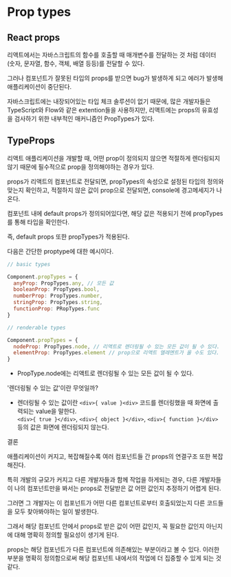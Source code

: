 # Prop types

## React props

리액트에서는 자바스크립트의 함수를 호출할 때 매개변수를 전달하는 것 처럼 데이터(숫자, 문자열, 함수, 객체, 배열 등등)를 전달할 수 있다. 

그러나 컴포넌트가 잘못된 타입의 props를 받으면 bug가 발생하게 되고 에러가 발생해 애플리케이션이 중단된다.

자바스크립트에는 내장되어있는 타입 체크 솔루션이 없기 때문에, 많은 개발자들은 TypeScript와 Flow와 같은 extention들을 사용하지만, 리액트에는 props의 유효성을 검사하기 위한 내부적인 매커니즘인 PropTypes가 있다.

## TypeProps

리액트 애플리케이션을 개발할 때, 어떤 prop이 정의되지 않으면 적절하게 렌더링되지 않기 때문에 필수적으로 prop을 정의해야하는 경우가 있다. 

props가 리액트의 컴포넌트로 전달되면, propTypes의 속성으로 설정된 타입의 정의와 맞는지 확인하고, 적절하지 않은 값이 prop으로 전달되면, console에 경고메세지가 나온다.


컴포넌트 내에 default props가 정의되어있다면, 해당 값은 적용되기 전에 propTypes를 통해 타입을 확인한다.

즉, default props 또한 propTypes가 적용된다.

다음은 간단한 proptype에 대한 예시이다.

```jsx
// basic types

Component.propTypes = {
  anyProp: PropTypes.any, // 모든 값
  booleanProp: PropTypes.bool,
  numberProp: PropTypes.number,
  stringProp: PropTypes.string,
  functionProp: PRopTypes.func
}

// renderable types

Component.propTypes = {
  nodeProp: PropTypes.node, // 리액트로 렌더링될 수 있는 모든 값이 될 수 있다.
  elementProp: PropTypes.element // prop으로 리액트 엘레멘트가 올 수도 있다.
}
```
 

*  PropType.node에는 리액트로 렌더링될 수 있는 모든 값이 될 수 있다.

 '렌더링될 수 있는 값'이란 무엇일까?

 - 렌더링될 수 있는 값이란 `<div>{ value }<div>` 코드를 렌더링했을 때 화면에 출력되는 value을 말한다.  
`<div>{ true }</div>`, `<div>{ object }</div>`, `<div>{ function }</div>` 등의 값은 화면에 렌더링되지 않는다.

결론

애플리케이션이 커지고, 복잡해질수록 여러 컴포넌트들 간 props의 연결구조 또한 복잡해진다.

특히 개발의 규모가 커지고 다른 개발자들과 함께 작업을 하게되는 경우, 다른 개발자들이 나의 컴포넌트만을 봐서는 props로 전달받은 값 어떤 값인지 추정하기 어렵게 된다.

그러면 그 개발자는 이 컴포넌트가 어떤 다른 컴포넌트로부터 호출되었는지 다른 코드들을 모두 찾아봐야하는 일이 발생한다.


그래서 해당 컴포넌트 안에서 props로 받은 값이 어떤 값인지, 꼭 필요한 값인지 아닌지에 대해 명확히 정의할 필요성이 생기게 된다.

props는 해당 컴포넌트가 다른 컴포넌트에 의존해있는 부분이라고 볼 수 있다. 이러한 부분을 명확히 정의함으로써 해당 컴포넌트 내에서의 작업에 더 집중할 수 있게 되는 것 같다. 


